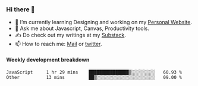 ### Hi there 👋

- 🌱 I’m currently learning Designing and working on my [Personal Website](https://kvaishak.com/).
- 💬 Ask me about Javascript, Canvas,  Productivity tools. 
- :writing_hand: Do check out my writings at my [Substack](https://kvaishak.substack.com/).
- 📫 How to reach me: [Mail](mailto:vaishak.kaippanchery@gmail.com) or [twitter](https://twitter.com/kvaishack).


#### Weekly development breakdown

<!--START_SECTION:waka-->

```text
JavaScript     1 hr 29 mins    ███████████████▒░░░░░░░░░   60.93 %
Other          13 mins         ██▒░░░░░░░░░░░░░░░░░░░░░░   09.00 %
```

<!--END_SECTION:waka-->
